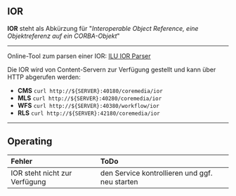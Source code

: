 ## IOR

**IOR** steht als Abkürzung für "_Interoperable Object Reference, eine Objektreferenz auf ein CORBA-Objekt_"

----

Online-Tool zum parsen einer IOR: [ILU IOR Parser](http://www2.parc.com/istl/projects/ILU/parseIOR/)

Die IOR wird von Content-Servern zur Verfügung gestellt und kann über HTTP abgerufen werden:

 - **CMS** `curl http://${SERVER}:40180/coremedia/ior`
 - **MLS** `curl http://${SERVER}:40280/coremedia/ior`
 - **WFS** `curl http://${SERVER}:40380/workflow/ior`
 - **RLS** `curl http://${SERVER}:42180/coremedia/ior`

----

## Operating

| Fehler  | ToDo      |
| :------ | :-------- |
| IOR steht nicht zur Verfügung | den Service kontrollieren und ggf. neu starten |

